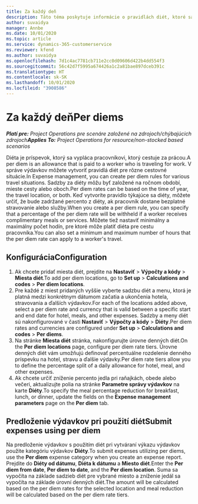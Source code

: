 ```yaml
---
title: Za každý deň
description: Táto téma poskytuje informácie o pravidlách diét, ktoré sa používajú v správe výdavkov.
author: suvaidya
manager: Annbe
ms.date: 10/01/2020
ms.topic: article
ms.service: dynamics-365-customerservice
ms.reviewer: kfend
ms.author: suvaidya
ms.openlocfilehash: 7d1c4ac7781cb711e2cc0d09606d422b4dd554f3
ms.sourcegitcommit: 56c42d7f5995a674426a1c2a81bae897dceb391c
ms.translationtype: HT
ms.contentlocale: sk-SK
ms.lasthandoff: 10/01/2020
ms.locfileid: "3908586"
---
```

# <a name="per-diems"></a><span data-ttu-id="113f3-103">Za každý deň</span><span class="sxs-lookup"><span data-stu-id="113f3-103">Per diems</span></span>

<span data-ttu-id="113f3-104">_**Platí pre:** Project Operations pre scenáre založené na zdrojoch/chýbajúcich zdrojoch_</span><span class="sxs-lookup"><span data-stu-id="113f3-104">_**Applies To:** Project Operations for resource/non-stocked based scenarios_</span></span>


<span data-ttu-id="113f3-105">Diéta je príspevok, ktorý sa vypláca pracovníkovi, ktorý cestuje za prácou.</span><span class="sxs-lookup"><span data-stu-id="113f3-105">A per diem is an allowance that is paid to a worker who is traveling for work.</span></span> <span data-ttu-id="113f3-106">V správe výdavkov môžete vytvoriť pravidlá diét pre rôzne cestovné situácie.</span><span class="sxs-lookup"><span data-stu-id="113f3-106">In Expense management, you can create per diem rules for  various travel situations.</span></span> <span data-ttu-id="113f3-107">Sadzby za diéty môžu byť založené na ročnom období, mieste cesty alebo oboch.</span><span class="sxs-lookup"><span data-stu-id="113f3-107">Per diem rates can be based on the time of year, the travel location, or both.</span></span> <span data-ttu-id="113f3-108">Keď vytvoríte pravidlo týkajúce sa diéty, môžete určiť, že bude zadržané percento z diéty, ak pracovník dostane bezplatné stravovanie alebo služby.</span><span class="sxs-lookup"><span data-stu-id="113f3-108">When you create a per diem  rule, you can specify that a percentage of the per diem rate will be withheld if a worker receives complimentary meals or services.</span></span> <span data-ttu-id="113f3-109">Môžete tiež nastaviť minimálny a maximálny počet hodín, pre ktoré môže platiť diéta pre cestu pracovníka.</span><span class="sxs-lookup"><span data-stu-id="113f3-109">You can also set a minimum and maximum number of hours that the per diem rate can apply to a worker's travel.</span></span>

## <a name="configuration"></a><span data-ttu-id="113f3-110">Konfigurácia</span><span class="sxs-lookup"><span data-stu-id="113f3-110">Configuration</span></span> 

1. <span data-ttu-id="113f3-111">Ak chcete pridať miesta diét, prejdite na **Nastaviť** > **Výpočty a kódy** > **Miesta diét**.</span><span class="sxs-lookup"><span data-stu-id="113f3-111">To add per diem locations, go to **Set up** > **Calculations and codes** > **Per diem locations**.</span></span>
2. <span data-ttu-id="113f3-112">Pre každé z miest pridaných vyššie vyberte sadzbu diét a menu, ktorá je platná medzi konkrétnym dátumom začatia a ukončenia hotela, stravovania a ďalších výdavkov.</span><span class="sxs-lookup"><span data-stu-id="113f3-112">For each of the locations added above, select a per diem rate and currency that is valid between a specific start and end date for hotel, meals, and other expenses.</span></span> <span data-ttu-id="113f3-113">Sadzby a meny diét sú nakonfigurované v časti **Nastaviť** > **Výpočty a kódy** > **Diéty**.</span><span class="sxs-lookup"><span data-stu-id="113f3-113">Per diem rates and currencies are configured under **Set up** > **Calculations and codes** > **Per diems**.</span></span>
3. <span data-ttu-id="113f3-114">Na stránke **Miesta diét** stránka, nakonfigurujte úrovne denných diét.</span><span class="sxs-lookup"><span data-stu-id="113f3-114">On the **Per diem locations** page, configure per diem rate tiers.</span></span> <span data-ttu-id="113f3-115">Úrovne denných diét vám umožňujú definovať percentuálne rozdelenie denného príspevku na hotel, stravu a ďalšie výdavky.</span><span class="sxs-lookup"><span data-stu-id="113f3-115">Per diem rate tiers allow you to define the percentage split of a daily allowance for hotel, meal, and other expenses.</span></span> 
4. <span data-ttu-id="113f3-116">Ak chcete určiť zníženie percento jedla pri raňajkách, obede alebo večeri, aktualizujte polia na stránke **Parametre správy výdavkov** na karte **Diéty**.</span><span class="sxs-lookup"><span data-stu-id="113f3-116">To specify the meal percentage reduction for breakfast, lunch, or dinner, update the fields on the **Expense management parameters** page on the **Per diem** tab.</span></span> 
    
## <a name="submit-expenses-using-per-diem"></a><span data-ttu-id="113f3-117">Predloženie výdavkov pri použití diét</span><span class="sxs-lookup"><span data-stu-id="113f3-117">Submit expenses using per diem</span></span>
<span data-ttu-id="113f3-118">Na predloženie výdavkov s použitím diét pri vytváraní výkazu výdavkov použite kategóriu výdavkov **Diéty**.</span><span class="sxs-lookup"><span data-stu-id="113f3-118">To submit expenses utilizing per diems, use the **Per diem** expense category when you create an expense report.</span></span> <span data-ttu-id="113f3-119">Prejdite do **Diéty od dátumu**, **Diéta k dátumu** a **Miesto diét**.</span><span class="sxs-lookup"><span data-stu-id="113f3-119">Enter the **Per diem from date**, **Per diem to date**,  and the **Per diem location**.</span></span> <span data-ttu-id="113f3-120">Suma sa vypočíta na základe sadzieb diét pre vybrané miesto a zníženie jedál sa vypočíta na základe úrovní denných diét.</span><span class="sxs-lookup"><span data-stu-id="113f3-120">The amount will be calculated based on the per diem rates for the selected location and meal reduction will be calculated based on the per diem rate tiers.</span></span>
